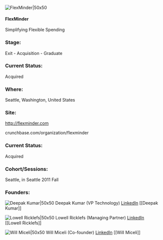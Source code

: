 

![FlexMinder|50x50](https://apimg.techstars.com/connect/images/image_files/53d6d2f5b5e11e5a8f00000a/original/flexminder.png)

#### FlexMinder
Simplifying Flexible Spending

### Stage: 
Exit - Acquisition - Graduate 

### Current Status: 
Acquired

### Where:
Seattle, Washington, United States

### Site:
http://flexminder.com



crunchbase.com/organization/flexminder

### Current Status: 
Acquired

### Cohort/Sessions: 
Seattle, in Seattle 2011 Fall

### Founders: 

![Deepak Kumar|50x50](https://s3.amazonaws.com/photos.angel.co/users/67273-medium_jpg?1326213730) Deepak Kumar (VP Technology) [LinkedIn](https://linkedin.com/in/deepakinseattle) [[Deepak Kumar]]

![Lowell Ricklefs|50x50](https://apimg.techstars.com/connect/images/image_files/587ec89bc9aec7725d000002/original/B_W_Lowell_Square.jpg) Lowell Ricklefs (Managing Partner) [LinkedIn](https://linkedin.com/in/lowell-ricklefs-1944b5) [[Lowell Ricklefs]]

![Will Miceli|50x50](https://s3.amazonaws.com/photos.angel.co/users/65756-medium_jpg?1318709963) Will Miceli (Co-founder) [LinkedIn](https://linkedin.com/in/willmiceli) [[Will Miceli]]



